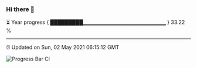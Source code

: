 ### Hi there 👋

⏳ Year progress { █████████▁▁▁▁▁▁▁▁▁▁▁▁▁▁▁▁▁▁▁▁▁ } 33.22 %

---

⏰ Updated on Sun, 02 May 2021 06:15:12 GMT

![Progress Bar CI](https://github.com/liununu/liununu/workflows/Progress%20Bar%20CI/badge.svg)
